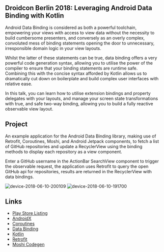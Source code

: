 ## Droidcon Berlin 2018: Leveraging Android Data Binding with Kotlin
Android Data Binding is considered as both a powerful toolchain, empowering your views with access to view data without the necessity to build cumbersome presenters, and conversely as an overly complex, convoluted mess of binding statements opening the door to unnecessary, irresponsible domain logic in your view layouts.

Whilst the latter of these statements can be true, data binding offers a very powerful code generation syntax, allowing you to utilise the power of the compiler to ensure that your binding statements are runtime safe. Combining this with the concise syntax afforded by Kotlin allows us to dramatically cut down on boilerplate and build complex user interfaces with relative ease.

In this talk, you can learn how to utilise extension bindings and property delegates with your layouts, and manage your screen state transformations with true, and safe two-way binding, allowing you to build a fully reactive observable view layout.

## Project
An example application for the Android Data Binding library, making use of Retrofit, Coroutines, Moshi, and Android Jetpack components, to fetch a list of GitHub repositories and update a RecyclerView using the binding methods to display each repository as a view component.

Enter a GitHub username in the ActionBar SearchView component to trigger the observable request, the application uses Retrofit to query the open GitHub api for repositories, results are returned in the RecyclerView with data bindings.

![device-2018-06-10-200109](https://github.com/ashdavies/data-binding/raw/master/art/device-2018-06-10-200109.png)
![device-2018-06-10-191700](https://github.com/ashdavies/data-binding/raw/master/art/device-2018-06-10-191700.png)

## Links
 - [Play Store Listing](https://play.google.com/store/apps/details?id=io.ashdavies.databinding)
 - [AndroidX](https://developer.android.com/topic/libraries/support-library/androidx-rn)
 - [Coroutines](https://kotlinlang.org/docs/reference/coroutines.html)
 - [Data Binding](https://developer.android.com/topic/libraries/data-binding/)
 - [Kotlin](https://kotlinlang.org/docs/reference/android-overview.html)
 - [Retrofit](https://github.com/square/retrofit)
 - [Moshi Codegen](https://github.com/square/moshi#codegen)
